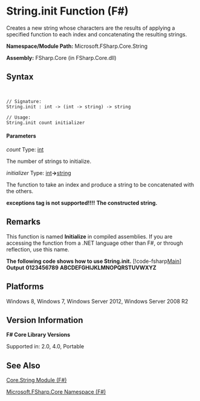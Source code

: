 # String.init Function (F#)

Creates a new string whose characters are the results of applying a specified function to each index and concatenating the resulting strings.

**Namespace/Module Path:** Microsoft.FSharp.Core.String

**Assembly:** FSharp.Core (in FSharp.Core.dll)


## Syntax


```


// Signature:
String.init : int -> (int -> string) -> string

// Usage:
String.init count initializer

```



#### Parameters
*count*
Type: [int](http://msdn.microsoft.com/en-us/library/025d5455-3622-4ea5-9573-3ecbd4ee1375)


The number of strings to initialize.


*initializer*
Type: [int](http://msdn.microsoft.com/en-us/library/025d5455-3622-4ea5-9573-3ecbd4ee1375)**-&gt;**[string](http://msdn.microsoft.com/en-us/library/12b97856-ec80-4f70-a018-afb0753f755a)


The function to take an index and produce a string to be concatenated with the others.



**exceptions tag is not supported!!!!**
**The constructed string.**
## Remarks
This function is named **Initialize** in compiled assemblies. If you are accessing the function from a .NET language other than F#, or through reflection, use this name.

**The following code shows how to use String.init.**
[!code-fsharp[Main](snippets/fsstrings/snippet5.fs)]
**Output**
**0123456789**
**ABCDEFGHIJKLMNOPQRSTUVWXYZ**
## Platforms
Windows 8, Windows 7, Windows Server 2012, Windows Server 2008 R2


## Version Information
**F# Core Library Versions**

Supported in: 2.0, 4.0, Portable




## See Also
[Core.String Module &#40;F&#35;&#41;](Core.String-Module-%5BFSharp%5D.md)

[Microsoft.FSharp.Core Namespace &#40;F&#35;&#41;](Microsoft.FSharp.Core-Namespace-%5BFSharp%5D.md)

